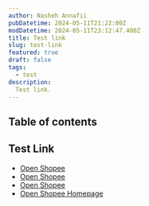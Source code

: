 ```yaml
---
author: Nasheh Annafii
pubDatetime: 2024-05-11T21:22:00Z
modDatetime: 2024-05-11T23:12:47.400Z
title: Test link
slug: test-link
featured: true
draft: false
tags:
  - test
description:
  Test link.
---
```



## Table of contents


## Test Link

- [Open Shopee](https://shopee.com)
- [Open Shopee](shopee://)
- [Open Shopee](Shopee://)
- [Open Shopee Homepage](shopee://homepage)
